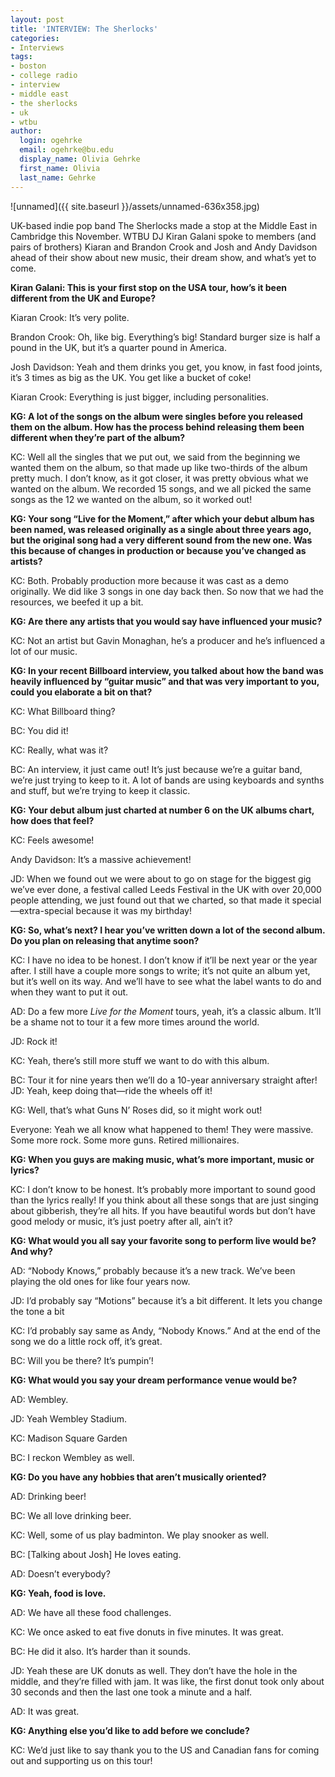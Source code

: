 ```yaml
---
layout: post
title: 'INTERVIEW: The Sherlocks'
categories:
- Interviews
tags:
- boston
- college radio
- interview
- middle east
- the sherlocks
- uk
- wtbu
author:
  login: ogehrke
  email: ogehrke@bu.edu
  display_name: Olivia Gehrke
  first_name: Olivia
  last_name: Gehrke
---
```

![unnamed]({{ site.baseurl }}/assets/unnamed-636x358.jpg)

UK-based indie pop band The Sherlocks made a stop at the Middle East in Cambridge this November. WTBU DJ Kiran Galani spoke to members (and pairs of brothers) Kiaran and Brandon Crook and Josh and Andy Davidson ahead of their show about new music, their dream show, and what’s yet to come.

**Kiran Galani: This is your first stop on the USA tour, how’s it been different from the UK and Europe?**

Kiaran Crook: It’s very polite.

Brandon Crook: Oh, like big. Everything’s big! Standard burger size is half a pound in the UK, but it’s a quarter pound in America.

Josh Davidson: Yeah and them drinks you get, you know, in fast food joints, it’s 3 times as big as the UK. You get like a bucket of coke!

Kiaran Crook: Everything is just bigger, including personalities.

**KG: A lot of the songs on the album were singles before you released them on the album. How has the process behind releasing them been different when they’re part of the album?**

KC: Well all the singles that we put out, we said from the beginning we wanted them on the album, so that made up like two-thirds of the album pretty much. I don’t know, as it got closer, it was pretty obvious what we wanted on the album. We recorded 15 songs, and we all picked the same songs as the 12 we wanted on the album, so it worked out!

**KG: Your song “Live for the Moment,” after which your debut album has been named, was released originally as a single about three years ago, but the original song had a very different sound from the new one. Was this because of changes in production or because you’ve changed as artists?**

KC: Both. Probably production more because it was cast as a demo originally. We did like 3 songs in one day back then. So now that we had the resources, we beefed it up a bit.

**KG: Are there any artists that you would say have influenced your music?**

KC: Not an artist but Gavin Monaghan, he’s a producer and he’s influenced a lot of our music.

**KG: In your recent Billboard interview, you talked about how the band was heavily influenced by “guitar music” and that was very important to you, could you elaborate a bit on that?**

KC: What Billboard thing?

BC: You did it!

KC: Really, what was it?

BC: An interview, it just came out! It’s just because we’re a guitar band, we’re just trying to keep to it. A lot of bands are using keyboards and synths and stuff, but we’re trying to keep it classic.

**KG: Your debut album just charted at number 6 on the UK albums chart, how does that feel?**

KC: Feels awesome!

Andy Davidson: It’s a massive achievement!

JD: When we found out we were about to go on stage for the biggest gig we’ve ever done, a festival called Leeds Festival in the UK with over 20,000 people attending, we just found out that we charted, so that made it special—extra-special because it was my birthday!

**KG: So, what’s next? I hear you’ve written down a lot of the second album. Do you plan on releasing that anytime soon?**

KC: I have no idea to be honest. I don’t know if it’ll be next year or the year after. I still have a couple more songs to write; it’s not quite an album yet, but it’s well on its way. And we’ll have to see what the label wants to do and when they want to put it out.

AD: Do a few more _Live for the Moment_ tours, yeah, it’s a classic album. It’ll be a shame not to tour it a few more times around the world.

JD: Rock it!

KC: Yeah, there’s still more stuff we want to do with this album.

BC: Tour it for nine years then we’ll do a 10-year anniversary straight after! JD: Yeah, keep doing that—ride the wheels off it!

KG: Well, that’s what Guns N’ Roses did, so it might work out!

Everyone: Yeah we all know what happened to them! They were massive. Some more rock. Some more guns. Retired millionaires.

**KG: When you guys are making music, what’s more important, music or lyrics?**

KC: I don’t know to be honest. It’s probably more important to sound good than the lyrics really! If you think about all these songs that are just singing about gibberish, they’re all hits. If you have beautiful words but don’t have good melody or music, it’s just poetry after all, ain’t it?

**KG: What would you all say your favorite song to perform live would be? And why?**

AD: “Nobody Knows,” probably because it’s a new track. We’ve been playing the old ones for like four years now.

JD: I’d probably say “Motions” because it’s a bit different. It lets you change the tone a bit

KC: I’d probably say same as Andy, “Nobody Knows.” And at the end of the song we do a little rock off, it’s great.

BC: Will you be there? It’s pumpin’!

**KG: What would you say your dream performance venue would be?**

AD: Wembley.

JD: Yeah Wembley Stadium.

KC: Madison Square Garden

BC: I reckon Wembley as well.

**KG: Do you have any hobbies that aren’t musically oriented?**

AD: Drinking beer!

BC: We all love drinking beer.

KC: Well, some of us play badminton. We play snooker as well.

BC: \[Talking about Josh\] He loves eating.

AD: Doesn’t everybody?

**KG: Yeah, food is love.**

AD: We have all these food challenges.

KC: We once asked to eat five donuts in five minutes. It was great.

BC: He did it also. It’s harder than it sounds.

JD: Yeah these are UK donuts as well. They don’t have the hole in the middle, and they’re filled with jam. It was like, the first donut took only about 30 seconds and then the last one took a minute and a half.

AD: It was great.

**KG: Anything else you’d like to add before we conclude?**

KC: We’d just like to say thank you to the US and Canadian fans for coming out and supporting us on this tour!